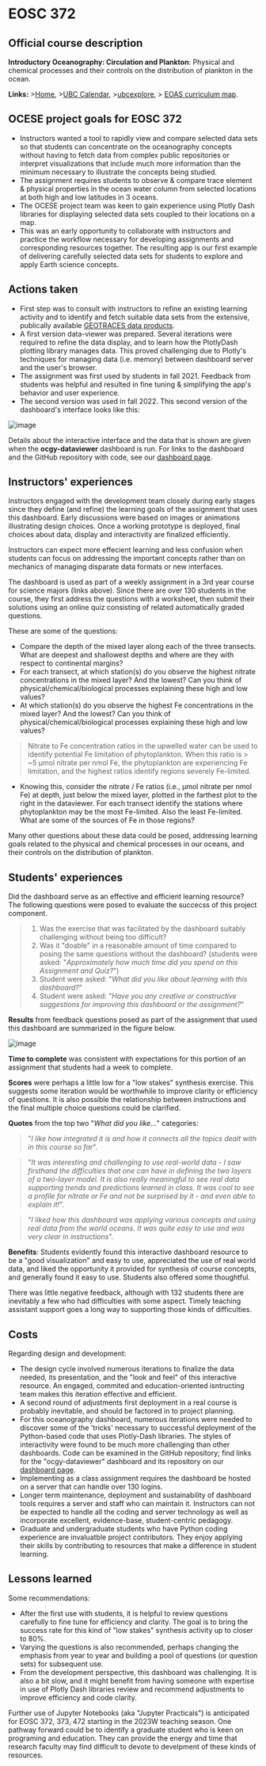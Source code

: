 # EOSC 372

## Official course description

**Introductory Oceanography: Circulation and Plankton**: Physical and chemical processes and their controls on the distribution of plankton in the ocean.

**Links:**
\>[Home](https://www.eoas.ubc.ca/academics/courses/eosc372),
\>[UBC Calendar](https://courses.students.ubc.ca/cs/courseschedule?pname=subjarea&tname=subj-course&dept=EOSC&course=372),
\>[ubcexplore](https://ubcexplorer.io/course/EOSC/372),
\> [EOAS curriculum map](https://www.eoas.ubc.ca/~quest/eoas-only.html).

## OCESE project goals for EOSC 372

* Instructors wanted a tool to rapidly view and compare selected data sets so that students can concentrate on the oceanography concepts without having to fetch data from complex public repositories or interpret visualizations that include much more information than the minimum necessary to illustrate the concepts being studied.
* The assignment requires students to observe & compare trace element & physical properties in the ocean water column from selected locations at both high and low latitudes in 3 oceans.
* The OCESE project team was keen to gain experience using Plotly Dash libraries for displaying selected data sets coupled to their locations on a map.
* This was an early opportunity to collaborate with instructors and practice the workflow necessary for developing assignments and corresponding resources together. The resulting app is our first example of delivering carefully selected data sets for students to explore and apply Earth science concepts.

## Actions taken

* First step was to consult with instructors to refine an existing learning activity and to identify and fetch suitable data sets from the extensive, publically available [GEOTRACES data products](https://www.sciencedirect.com/science/article/pii/S0009254118302961?via%3Dihub).
* A first version data-viewer was prepared. Several iterations were required to refine the data display, and to learn how the PlotlyDash plotting library manages data. This proved challenging due to Plotly's techniques for managing data (i.e. memory) between dashboard server and the user's browser.
* The assignment was first used by students in fall 2021. Feedback from students was helpful and resulted in fine tuning & simplifying the app's behavior and user experience.
* The second version was used in fall 2022. This second version of the dashboard's interface looks like this:

![image](images/ocgy-eg.png)

Details about the interactive interface and the data that is shown are given when the **ocgy-dataviewer** dashboard is run. For links to the dashboard and the GitHub repository with code, see our [dashboard page](dashboards.md).

## Instructors' experiences

Instructors engaged with the development team closely during early stages since they define (and refine) the learning goals of the assignment that uses this dashboard. Early discussions were based on images or animations illustrating design choices. Once a working prototype is deployed, final choices about data, display and interactivity are finalized efficiently.

Instructors can expect more effecient learning and less confusion when students can focus on addressing the important concepts rather than on mechanics of managing disparate data formats or new interfaces.

The dashboard is used as part of a weekly assignment in a 3rd year course for science majors (links above). Since there are over 130 students in the course, they first address the questions with a worksheet, then submit their solutions using an online quiz consisting of related automatically graded questions.

These are some of the questions:

* Compare the depth of the mixed layer along each of the three transects. What are deepest and shallowest depths and where are they with respect to continental margins?
* For each transect, at which station(s) do you observe the highest nitrate concentrations in the mixed layer? And the lowest? Can you think of physical/chemical/biological processes explaining these high and low values?
* At which station(s) do you observe the highest Fe concentrations in the mixed layer? And the lowest? Can you think of physical/chemical/biological processes explaining these high and low values?

>Nitrate to Fe concentration ratios in the upwelled water can be used to identify potential Fe limitation of phytoplankton. When this ratio is > ~5 µmol nitrate per nmol Fe, the phytoplankton are experiencing Fe limitation, and the highest ratios identify regions severely Fe-limited.

* Knowing this, consider the nitrate / Fe ratios (i.e., µmol nitrate per nmol Fe) at depth, just below the mixed layer, plotted in the farthest plot to the right in the dataviewer. For each transect identify the stations where phytoplankton may be the most Fe-limited. Also the least Fe-limited. What are some of the sources of Fe in those regions?

Many other questions about these data could be posed, addressing learning goals related to the physical and chemical processes in our oceans, and their controls on the distribution of plankton.

## Students' experiences

Did the dashboard serve as an effective and efficient learning resource? The following questions were posed to evaluate the succecss of this project component.

>1. Was the exercise that was facilitated by the dashboard suitably challenging without being too difficult?
>2. Was it "doable" in a reasonable amount of time compared to posing the same questions without the dashboard? (students were asked: "_Approximately how much time did you spend on this Assignment and Quiz?_")
>3. Student were asked: "_What did you like about learning with this dashboard?_"
>4. Student were asked: "_Have you any creative or constructive suggestions for improving this dashboard or the assignment?_"

**Results** from feedback questions posed as part of the assignment that used this dashboard are summarized in the figure below.

![image](images/372studentresults-sm.png)

**Time to complete** was consistent with expectations for this portion of an assignment that students had a week to complete.

**Scores** were perhaps a little low for a "low stakes" synthesis exercise. This suggests some iteration would be worthwhile to improve clarity or efficiency of questions. It is also possible the relationship between instructions and the final multiple choice questions could be clarified.

**Quotes** from the top two "_What did you like..._" categories:

> "_I like how integrated it is and how it connects all the topics dealt with in this course so far_".

> "_It was interesting and challenging to use real-world data - I saw firsthand the difficulties that one can have in defining the two layers of a two-layer model. It is also really meaningful to see real data supporting trends and predictions learned in class. It was cool to see a profile for nitrate or Fe and not be surprised by it - and even able to explain it!_".

> "_I liked how this dashboard was applying various concepts and using real data from the world oceans. It was quite easy to use and was very clear in instructions_".

**Benefits**: Students evidently found this interactive dashboard resource to be a "good visualization" and easy to use, appreciated the use of real world data, and liked the opportunity it provided for synthesis of course concepts, and generally found it easy to use. Students also offered some thoughtful.

There was little negative feedback, although with 132 students there are inevitably a few who had difficulties with some aspect. Timely teaching assistant support goes a long way to supporting those kinds of difficulties.

## Costs

Regarding design and development:

* The design cycle involved numerous iterations to finalize the data needed, its presentation, and the "look and feel" of this interactive resource. An engaged, commited and education-oriented isntructing team makes this iteration effective and efficient.
* A second round of adjustments first deployment in a real course is probably inevitable, and should be factored in to project planning.
* For this oceanography dashboard, numerous iterations were needed to discover some of the 'tricks' necessary to successful deployment of the Python-based code that uses Plotly-Dash libraries. The styles of interactivity were found to be much more challenging than other dashboards. Code can be examined in the GitHub repository; find links for the "ocgy-dataviewer" dashboard and its repository on our [dashboard page](dashboards.md).
* Implementing as a class assignment requires the dashboard be hosted on a server that can handle over 130 logins.
* Longer term maintenance, deployment and sustainability of dashboard tools requires a server and staff who can maintain it. Instructors can not be expected to handle all the coding and server technology as well as incorporate excellent, evidence-base, student-centric pedagogy.
* Graduate and undergraduate students who have Python coding experience are invaluatble project contributors. They enjoy applying their skills by contributing to resources that make a difference in student learning.

## Lessons learned
Some recommendations:

* After the first use with students, it is helpful to review questions carefully to fine tune for efficiency and clarity. The goal is to bring the success rate for this kind of "low stakes" synthesis activity up to closer to 80%.
* Varying the questions is also recommended, perhaps changing the emphasis from year to year and building a pool of questions (or question sets) for subsequent use.
* From the development perspective, this dashboard was challenging. It is also a bit slow, and it might benefit from having someone with expertise in use of Plotly Dash libraries review and recommend adjustments to improve efficiency and code clarity.

Further use of Jupyter Notebooks (aka "Jupyter Practicals") is anticipated for EOSC 372, 373, 472 starting in the 2023W teaching season. One pathway forward could be to identify a graduate student who is keen on programing and education. They can provide the energy and time that research faculty may find difficult to devote to develpment of these kinds of resources.